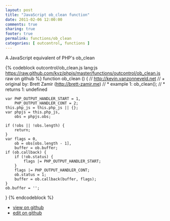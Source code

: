 ```yaml
---
layout: post
title: "JavaScript ob_clean function"
date: 2011-02-06 12:00:00
comments: true
sharing: true
footer: true
permalink: functions/ob_clean
categories: [ outcontrol, functions ]
---
```

A JavaScript equivalent of PHP's ob_clean
<!-- more -->
{% codeblock outcontrol/ob_clean.js lang:js https://raw.github.com/kvz/phpjs/master/functions/outcontrol/ob_clean.js raw on github %}
function ob_clean () {
    // http://kevin.vanzonneveld.net
    // +   original by: Brett Zamir (http://brett-zamir.me)
    // *     example 1: ob_clean();
    // *     returns 1: undefined

    var PHP_OUTPUT_HANDLER_START = 1,
        PHP_OUTPUT_HANDLER_CONT = 2;
    this.php_js = this.php_js || {};
    var phpjs = this.php_js,
        obs = phpjs.obs;

    if (!obs || !obs.length) {
        return;
    }
    var flags = 0,
        ob = obs[obs.length - 1],
        buffer = ob.buffer;
    if (ob.callback) {
        if (!ob.status) {
            flags |= PHP_OUTPUT_HANDLER_START;
        }
        flags |= PHP_OUTPUT_HANDLER_CONT;
        ob.status = 1;
        buffer = ob.callback(buffer, flags);
    }
    ob.buffer = '';
}
{% endcodeblock %}
<ul>
 <li><a href="https://github.com/kvz/phpjs/blob/master/functions/outcontrol/ob_clean.js">view on github</a></li>
 <li><a href="https://github.com/kvz/phpjs/edit/master/functions/outcontrol/ob_clean.js">edit on github</a></li>
</ul>
